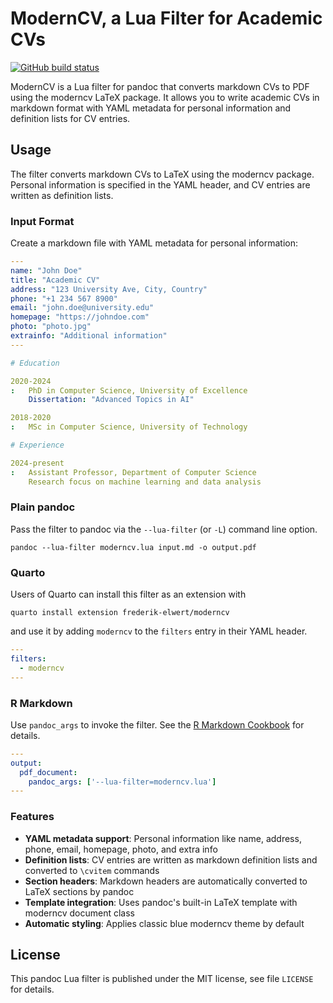 ModernCV, a Lua Filter for Academic CVs
==========================================

[![GitHub build status][CI badge]][CI workflow]

ModernCV is a Lua filter for pandoc that converts markdown CVs to PDF using the moderncv LaTeX package. It allows you to write academic CVs in markdown format with YAML metadata for personal information and definition lists for CV entries.

[CI badge]: https://img.shields.io/github/actions/workflow/status/frederik-elwert/moderncv/ci.yaml?branch=main
[CI workflow]: https://github.com/frederik-elwert/moderncv/actions/workflows/ci.yaml


Usage
------------------------------------------------------------------

The filter converts markdown CVs to LaTeX using the moderncv package. Personal information is specified in the YAML header, and CV entries are written as definition lists.

### Input Format

Create a markdown file with YAML metadata for personal information:

```yaml
---
name: "John Doe"
title: "Academic CV"
address: "123 University Ave, City, Country"
phone: "+1 234 567 8900"
email: "john.doe@university.edu"
homepage: "https://johndoe.com"
photo: "photo.jpg"
extrainfo: "Additional information"
---

# Education

2020-2024
:   PhD in Computer Science, University of Excellence
    Dissertation: "Advanced Topics in AI"

2018-2020
:   MSc in Computer Science, University of Technology

# Experience

2024-present
:   Assistant Professor, Department of Computer Science
    Research focus on machine learning and data analysis
```

### Plain pandoc

Pass the filter to pandoc via the `--lua-filter` (or `-L`) command
line option.

    pandoc --lua-filter moderncv.lua input.md -o output.pdf

### Quarto

Users of Quarto can install this filter as an extension with

    quarto install extension frederik-elwert/moderncv

and use it by adding `moderncv` to the `filters` entry
in their YAML header.

``` yaml
---
filters:
  - moderncv
---
```

### R Markdown

Use `pandoc_args` to invoke the filter. See the [R Markdown
Cookbook](https://bookdown.org/yihui/rmarkdown-cookbook/lua-filters.html)
for details.

``` yaml
---
output:
  pdf_document:
    pandoc_args: ['--lua-filter=moderncv.lua']
---
```

### Features

- **YAML metadata support**: Personal information like name, address, phone, email, homepage, photo, and extra info
- **Definition lists**: CV entries are written as markdown definition lists and converted to `\cvitem` commands
- **Section headers**: Markdown headers are automatically converted to LaTeX sections by pandoc
- **Template integration**: Uses pandoc's built-in LaTeX template with moderncv document class
- **Automatic styling**: Applies classic blue moderncv theme by default

License
------------------------------------------------------------------

This pandoc Lua filter is published under the MIT license, see
file `LICENSE` for details.
